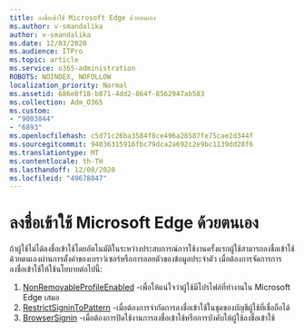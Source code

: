 ```yaml
---
title: ลงชื่อเข้าใช้ Microsoft Edge ด้วยตนเอง
ms.author: v-smandalika
author: v-smandalika
ms.date: 12/03/2020
ms.audience: ITPro
ms.topic: article
ms.service: o365-administration
ROBOTS: NOINDEX, NOFOLLOW
localization_priority: Normal
ms.assetid: 686e8f18-b871-4dd2-864f-8562947ab583
ms.collection: Adm_O365
ms.custom:
- "9003844"
- "6893"
ms.openlocfilehash: c5d71c26ba3584f8ce496a28587fe75cae2d344f
ms.sourcegitcommit: 94036315916fbc79dca2a692c2e9bc1139dd28f6
ms.translationtype: MT
ms.contentlocale: th-TH
ms.lasthandoff: 12/08/2020
ms.locfileid: "49678847"
---
```

# <a name="sign-in-to-microsoft-edge-manually"></a>ลงชื่อเข้าใช้ Microsoft Edge ด้วยตนเอง

ถ้าผู้ใช้ไม่ได้ลงชื่อเข้าใช้โดยอัตโนมัติในระหว่างประสบการณ์การใช้งานครั้งแรกผู้ใช้สามารถลงชื่อเข้าใช้ด้วยตนเองผ่านการตั้งค่าของเบราว์เซอร์หรือการลอยตัวของข้อมูลประจำตัว เมื่อต้องการจัดการการลงชื่อเข้าใช้ให้ใช้นโยบายต่อไปนี้:

1. [NonRemovableProfileEnabled](https://docs.microsoft.com/deployedge/microsoft-edge-policies#nonremovableprofileenabled) -เพื่อให้แน่ใจว่าผู้ใช้มีโปรไฟล์ที่ทำงานใน Microsoft Edge เสมอ
2. [RestrictSigninToPattern](https://docs.microsoft.com/deployedge/microsoft-edge-policies#restrictsignintopattern) -เมื่อต้องการจำกัดการลงชื่อเข้าใช้ในชุดของบัญชีผู้ใช้ที่เชื่อถือได้
3. [BrowserSignin](https://docs.microsoft.com/deployedge/microsoft-edge-policies#browsersignin) -เมื่อต้องการปิดใช้งานการลงชื่อเข้าใช้หรือการบังคับให้ผู้ใช้ลงชื่อเข้าใช้

